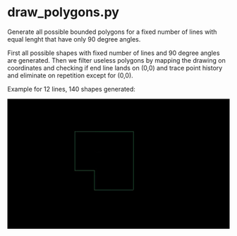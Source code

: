 draw_polygons.py
================

Generate all possible bounded polygons for a fixed number of lines
with equal lenght that have only 90 degree angles.

First all possible shapes with fixed number of lines and 90 degree
angles are generated. Then we filter useless polygons by mapping the
drawing on coordinates and checking if end line lands on (0,0) and
trace point history and eliminate on repetition except for (0,0).


Example for 12 lines, 140 shapes generated:

[![polygon video](https://raw.githubusercontent.com/marto1/pylsystem/master/polygon_place.jpg)](https://gfycat.com/ScalyFrankBasil)
